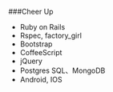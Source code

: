 ###Cheer Up
* Ruby on Rails
* Rspec, factory_girl
* Bootstrap
* CoffeeScript
* jQuery
* Postgres SQL、MongoDB
* Android, IOS
